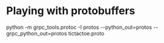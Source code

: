 # Playing with protobuffers

python -m grpc_tools.protoc -I protos --python_out=protos --grpc_python_out=protos tictactoe.proto 